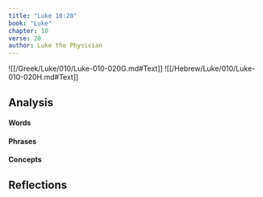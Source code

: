 ```yaml
---
title: "Luke 10:20"
book: "Luke"
chapter: 10
verse: 20
author: Luke the Physician
---
```

![[/Greek/Luke/010/Luke-010-020G.md#Text]]
![[/Hebrew/Luke/010/Luke-010-020H.md#Text]]

## Analysis

#### Words

#### Phrases

#### Concepts

## Reflections
